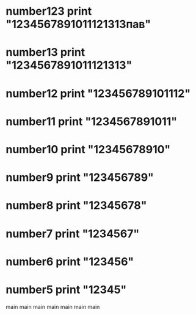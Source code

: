  number123
print "1234567891011121313пав"
=======
number13
print "1234567891011121313"
=======
number12
print "123456789101112"
=======
 number11
print "1234567891011"
=======
 number10
print "12345678910"
=======
number9
print "123456789"
=======
 number8
print "12345678"
=======
number7
print "1234567"
=======
 number6
print "123456"
=======
number5
print "12345"
=======

 main
 main main
 main
 main
 main
 main
